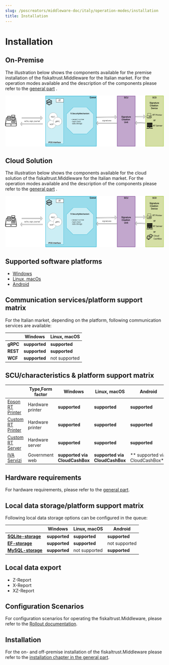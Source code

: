 ```yaml
---
slug: /poscreators/middleware-doc/italy/operation-modes/installation
title: Installation
---
```


# Installation

## On-Premise

The illustration below shows the components available for the premise installation of the fiskaltrust.Middleware for the Italian market. For the operation modes available and the description of the components please refer to the [general part](../../general/operation-modes/operation-modes.md) .

![middleware-en](images/middleware-onpremise-en-market-it.png)

## Cloud Solution

The illustration below shows the components available for the cloud solution of the fiskaltrust.Middleware for the Italian market. For the operation modes available and the description of the components please refer to the [general part](../../general/operation-modes/operation-modes.md) .

![middleware-en](images/middleware-cloudsolution-en-market-it.png)

## Supported software platforms

- [Windows](on-premise-platforms/windows.md)
- [Linux, macOs](on-premise-platforms/linux.md)
- [Android](on-premise-platforms/android.md)

## Communication services/platform support matrix

For the Italian market, depending on the platform, following communication services are available:

|          | Windows       | Linux, macOS  |
|----------|---------------|---------------|
| **gRPC** | **supported** | **supported** |
| **REST** | **supported** | **supported** |
| **WCF**  | **supported** | not supported |

## SCU/characteristics & platform support matrix

|                               | Type,Form factor | Windows       | Linux, macOS  | Android       |
|-------------------------------|------------------|---------------|---------------|---------------|
| [Epson RT Printer](scu/epsonprinter.md) | Hardware printer | **supported** | **supported** | **supported** |
| [Custom RT Printer](scu/customprinter.md) | Hardware printer | **supported** | **supported** | **supported** |
| [Custom RT Server](scu/customserver.md) | Hardware server | **supported** | **supported** | **supported** |
| [IVA Servizi](scu/ivaservizi.md) | Government web | **supported  via CloudCashBox** | **supported via CloudCashBox** | ** supported  via CloudCashBox** |

## Hardware requirements

For hardware requirements, please refer to the [general part](../../general/operation-modes/operation-modes.md).

## Local data storage/platform support matrix

Following local data storage options can be configured in the queue:

|                                                            | Windows       | Linux, macOS  | Android       |
|------------------------------------------------------------|---------------|---------------|---------------|
| **[SQLite-storage](on-premise-databases/sqlite.md)**       | **supported** | **supported** | **supported** |
| **[EF-storage](on-premise-databases/entity-framework.md)** | **supported** | **supported** | not supported |
| **[MySQL-storage](on-premise-databases/mysql.md)**         | **supported** | not supported | **supported** |


## Local data export

-  Z-Report
-  X-Report
-  XZ-Report

## Configuration Scenarios

<!-- markdown-link-check-disable-next-line -->
For configuration scenarios for operating the fiskaltrust.Middleware, please refer to the [Rollout documentation](https://docs.fiskaltrust.cloud/docs/posdealers/buy-resell/rollout-plans).

## Installation

For the on- and off-premise installation of the fiskaltrust.Middleware please refer to the [installation chapter in the general part](../../general/installation/installation.md).




